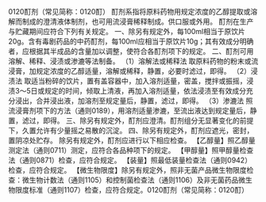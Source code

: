 0120酊剂（常见简称：0120酊）
酊剂系指将原料药物用规定浓度的乙醇提取或溶解而制成的澄清液体制剂，也可用流浸膏稀释制成。供口服或外用。
酊剂在生产与贮藏期间应符合下列有关规定。
一、除另有规定外，每100ml相当于原饮片20g。含有毒剧药品的中药酊剂，每100ml应相当于原饮片10g；其有效成分明确者，应根据其半成品的含量加以调整，使符合各酊剂项下的规定。
二、酊剂可用溶解、稀释、浸渍或渗漉等法制备。
（1）溶解法或稀释法 取原料药物的粉末或流浸膏，加规定浓度的乙醇适量，溶解或稀释，静置，必要时滤过，即得。
（2）浸渍法 取适当粉碎的饮片，置有盖容器中，加入溶剂适量，密盖，搅拌或振摇，浸渍3～5日或规定的时间，倾取上清液，再加入溶剂适量，依法浸渍至有效成分充分浸出，合并浸出液，加溶剂至规定量后，静置，滤过，即得。
（3）渗漉法 照流浸膏剂项下的方法（通则0189），用溶剂适量渗漉，至流出液达到规定量后，静置，滤过，即得。
三、除另有规定外，酊剂应澄清。酊剂组分无显著变化的前提下，久置允许有少量摇之易散的沉淀。
四、除另有规定外，酊剂应遮光，密封，置阴凉处贮存。
除另有规定外，酊剂应进行以下相应检查。
【乙醇量】照乙醇量测定法（通则0711）测定，应符合各品种项下的规定。
【甲醇量】照甲醇量检查法（通则0871）检查，应符合规定。
【装量】照最低装量检查法（通则0942）检查，应符合规定。
【微生物限度】除另有规定外，照非无菌产品微生物限度检查：微生物计数法（通则1105）和控制菌检查法（通则1106）及非无菌药品微生物限度标准（通则1107）检查，应符合规定。0120酊剂（常见简称：0120酊）